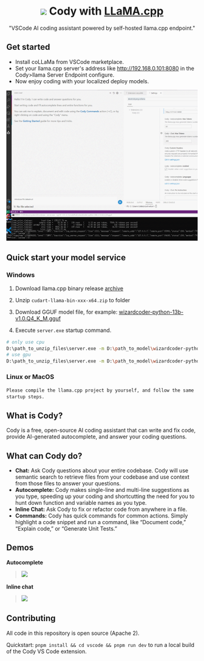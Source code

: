 <div align=center>

# <img src="https://storage.googleapis.com/sourcegraph-assets/cody/20230417/logomark-default.svg" width="26"> Cody with [LLaMA.cpp](https://github.com/ggerganov/llama.cpp)

"VSCode AI coding assistant powered by self-hosted llama.cpp endpoint."

</div>

## Get started

- Install coLLaMa from VSCode marketplace.
- Set your llama.cpp server's address like http://192.168.0.101:8080 in the Cody>llama Server Endpoint configure.
- Now enjoy coding with your localized deploy models.

<img src="examples/chat_demo.gif" alt="chat with llama.cpp server"/>

## Quick start your model service

### Windows
>
1. Download llama.cpp binary release [archive](https://github.com/ggerganov/llama.cpp/releases)

2. Unzip `cudart-llama-bin-xxx-x64.zip` to folder

3. Download GGUF model file, for example: [wizardcoder-python-13b-v1.0.Q4_K_M.gguf](https://huggingface.co/TheBloke/WizardCoder-Python-13B-V1.0-GGUF/resolve/main/wizardcoder-python-13b-v1.0.Q4_K_M.gguf?download=true)

4. Execute `server.exe` startup command.

```sh
# only use cpu
D:\path_to_unzip_files\server.exe -m D:\path_to_model\wizardcoder-python-13b-v1.0.Q4_K_M.gguf -t 8 -c 1024
# use gpu
D:\path_to_unzip_files\server.exe -m D:\path_to_model\wizardcoder-python-13b-v1.0.Q4_K_M.gguf -t 8 -ngl 81 -c 1024
```


### Linux or MacOS

`Please compile the llama.cpp project by yourself, and follow the same startup steps.`

## What is Cody?

Cody is a free, open-source AI coding assistant that can write and fix code, provide AI-generated autocomplete, and answer your coding questions.


## What can Cody do?

- **Chat:** Ask Cody questions about your entire codebase. Cody will use semantic search to retrieve files from your codebase and use context from those files to answer your questions.
- **Autocomplete:** Cody makes single-line and multi-line suggestions as you type, speeding up your coding and shortcutting the need for you to hunt down function and variable names as you type.
- **Inline Chat:** Ask Cody to fix or refactor code from anywhere in a file.
- **Commands:** Cody has quick commands for common actions. Simply highlight a code snippet and run a command, like “Document code,” “Explain code,” or “Generate Unit Tests.”

## Demos

**Autocomplete**

> <img src="https://storage.googleapis.com/sourcegraph-assets/website/Product%20Animations/GIFS/cody-completions-may2023-optim-sm2.gif" width=400>

**Inline chat**

> <img src="https://storage.googleapis.com/sourcegraph-assets/website/Product%20Animations/GIFS/cody_inline_June23-sm.gif" width=400>


## Contributing

All code in this repository is open source (Apache 2).

Quickstart: `pnpm install && cd vscode && pnpm run dev` to run a local build of the Cody VS Code extension.

